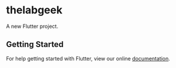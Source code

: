 # thelabgeek

A new Flutter project.

## Getting Started

For help getting started with Flutter, view our online
[documentation](http://flutter.io/).
